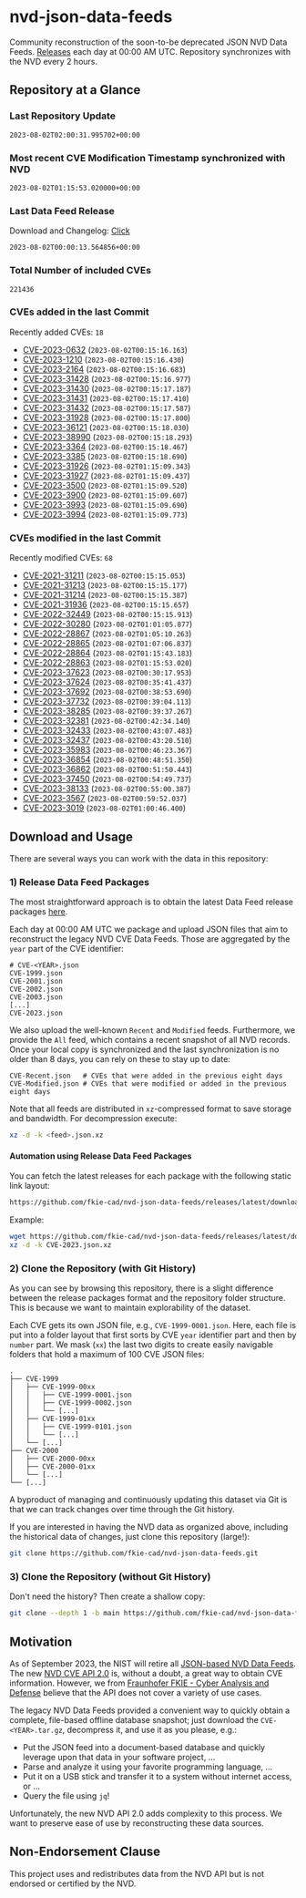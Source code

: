 # nvd-json-data-feeds

Community reconstruction of the soon-to-be deprecated JSON NVD Data Feeds. 
[Releases](https://github.com/fkie-cad/nvd-json-data-feeds/releases/latest) each day at 00:00 AM UTC.
Repository synchronizes with the NVD every 2 hours.

## Repository at a Glance

### Last Repository Update

```plain
2023-08-02T02:00:31.995702+00:00
```

### Most recent CVE Modification Timestamp synchronized with NVD

```plain
2023-08-02T01:15:53.020000+00:00
```

### Last Data Feed Release

Download and Changelog: [Click](https://github.com/fkie-cad/nvd-json-data-feeds/releases/latest)

```plain
2023-08-02T00:00:13.564856+00:00
```

### Total Number of included CVEs

```plain
221436
```

### CVEs added in the last Commit

Recently added CVEs: `18`

* [CVE-2023-0632](CVE-2023/CVE-2023-06xx/CVE-2023-0632.json) (`2023-08-02T00:15:16.163`)
* [CVE-2023-1210](CVE-2023/CVE-2023-12xx/CVE-2023-1210.json) (`2023-08-02T00:15:16.430`)
* [CVE-2023-2164](CVE-2023/CVE-2023-21xx/CVE-2023-2164.json) (`2023-08-02T00:15:16.683`)
* [CVE-2023-31428](CVE-2023/CVE-2023-314xx/CVE-2023-31428.json) (`2023-08-02T00:15:16.977`)
* [CVE-2023-31430](CVE-2023/CVE-2023-314xx/CVE-2023-31430.json) (`2023-08-02T00:15:17.187`)
* [CVE-2023-31431](CVE-2023/CVE-2023-314xx/CVE-2023-31431.json) (`2023-08-02T00:15:17.410`)
* [CVE-2023-31432](CVE-2023/CVE-2023-314xx/CVE-2023-31432.json) (`2023-08-02T00:15:17.587`)
* [CVE-2023-31928](CVE-2023/CVE-2023-319xx/CVE-2023-31928.json) (`2023-08-02T00:15:17.800`)
* [CVE-2023-36121](CVE-2023/CVE-2023-361xx/CVE-2023-36121.json) (`2023-08-02T00:15:18.030`)
* [CVE-2023-38990](CVE-2023/CVE-2023-389xx/CVE-2023-38990.json) (`2023-08-02T00:15:18.293`)
* [CVE-2023-3364](CVE-2023/CVE-2023-33xx/CVE-2023-3364.json) (`2023-08-02T00:15:18.467`)
* [CVE-2023-3385](CVE-2023/CVE-2023-33xx/CVE-2023-3385.json) (`2023-08-02T00:15:18.690`)
* [CVE-2023-31926](CVE-2023/CVE-2023-319xx/CVE-2023-31926.json) (`2023-08-02T01:15:09.343`)
* [CVE-2023-31927](CVE-2023/CVE-2023-319xx/CVE-2023-31927.json) (`2023-08-02T01:15:09.437`)
* [CVE-2023-3500](CVE-2023/CVE-2023-35xx/CVE-2023-3500.json) (`2023-08-02T01:15:09.520`)
* [CVE-2023-3900](CVE-2023/CVE-2023-39xx/CVE-2023-3900.json) (`2023-08-02T01:15:09.607`)
* [CVE-2023-3993](CVE-2023/CVE-2023-39xx/CVE-2023-3993.json) (`2023-08-02T01:15:09.690`)
* [CVE-2023-3994](CVE-2023/CVE-2023-39xx/CVE-2023-3994.json) (`2023-08-02T01:15:09.773`)


### CVEs modified in the last Commit

Recently modified CVEs: `68`

* [CVE-2021-31211](CVE-2021/CVE-2021-312xx/CVE-2021-31211.json) (`2023-08-02T00:15:15.053`)
* [CVE-2021-31213](CVE-2021/CVE-2021-312xx/CVE-2021-31213.json) (`2023-08-02T00:15:15.177`)
* [CVE-2021-31214](CVE-2021/CVE-2021-312xx/CVE-2021-31214.json) (`2023-08-02T00:15:15.387`)
* [CVE-2021-31936](CVE-2021/CVE-2021-319xx/CVE-2021-31936.json) (`2023-08-02T00:15:15.657`)
* [CVE-2022-32449](CVE-2022/CVE-2022-324xx/CVE-2022-32449.json) (`2023-08-02T00:15:15.913`)
* [CVE-2022-30280](CVE-2022/CVE-2022-302xx/CVE-2022-30280.json) (`2023-08-02T01:01:05.877`)
* [CVE-2022-28867](CVE-2022/CVE-2022-288xx/CVE-2022-28867.json) (`2023-08-02T01:05:10.263`)
* [CVE-2022-28865](CVE-2022/CVE-2022-288xx/CVE-2022-28865.json) (`2023-08-02T01:07:06.837`)
* [CVE-2022-28864](CVE-2022/CVE-2022-288xx/CVE-2022-28864.json) (`2023-08-02T01:15:43.183`)
* [CVE-2022-28863](CVE-2022/CVE-2022-288xx/CVE-2022-28863.json) (`2023-08-02T01:15:53.020`)
* [CVE-2023-37623](CVE-2023/CVE-2023-376xx/CVE-2023-37623.json) (`2023-08-02T00:30:17.953`)
* [CVE-2023-37624](CVE-2023/CVE-2023-376xx/CVE-2023-37624.json) (`2023-08-02T00:35:41.437`)
* [CVE-2023-37692](CVE-2023/CVE-2023-376xx/CVE-2023-37692.json) (`2023-08-02T00:38:53.690`)
* [CVE-2023-37732](CVE-2023/CVE-2023-377xx/CVE-2023-37732.json) (`2023-08-02T00:39:04.113`)
* [CVE-2023-38285](CVE-2023/CVE-2023-382xx/CVE-2023-38285.json) (`2023-08-02T00:39:37.267`)
* [CVE-2023-32381](CVE-2023/CVE-2023-323xx/CVE-2023-32381.json) (`2023-08-02T00:42:34.140`)
* [CVE-2023-32433](CVE-2023/CVE-2023-324xx/CVE-2023-32433.json) (`2023-08-02T00:43:07.483`)
* [CVE-2023-32437](CVE-2023/CVE-2023-324xx/CVE-2023-32437.json) (`2023-08-02T00:43:20.510`)
* [CVE-2023-35983](CVE-2023/CVE-2023-359xx/CVE-2023-35983.json) (`2023-08-02T00:46:23.367`)
* [CVE-2023-36854](CVE-2023/CVE-2023-368xx/CVE-2023-36854.json) (`2023-08-02T00:48:51.350`)
* [CVE-2023-36862](CVE-2023/CVE-2023-368xx/CVE-2023-36862.json) (`2023-08-02T00:51:50.443`)
* [CVE-2023-37450](CVE-2023/CVE-2023-374xx/CVE-2023-37450.json) (`2023-08-02T00:54:49.737`)
* [CVE-2023-38133](CVE-2023/CVE-2023-381xx/CVE-2023-38133.json) (`2023-08-02T00:55:00.387`)
* [CVE-2023-3567](CVE-2023/CVE-2023-35xx/CVE-2023-3567.json) (`2023-08-02T00:59:52.037`)
* [CVE-2023-3019](CVE-2023/CVE-2023-30xx/CVE-2023-3019.json) (`2023-08-02T01:00:46.400`)


## Download and Usage

There are several ways you can work with the data in this repository:

### 1) Release Data Feed Packages

The most straightforward approach is to obtain the latest Data Feed release packages [here](https://github.com/fkie-cad/nvd-json-data-feeds/releases/latest).

Each day at 00:00 AM UTC we package and upload JSON files that aim to reconstruct the legacy NVD CVE Data Feeds.
Those are aggregated by the `year` part of the CVE identifier:

```
# CVE-<YEAR>.json
CVE-1999.json
CVE-2001.json
CVE-2002.json
CVE-2003.json
[...]
CVE-2023.json
```

We also upload the well-known `Recent` and `Modified` feeds.
Furthermore, we provide the `All` feed, which contains a recent snapshot of all NVD records.
Once your local copy is synchronized and the last synchronization is no older than 8 days, you can rely on these to stay up to date:

```plain
CVE-Recent.json   # CVEs that were added in the previous eight days
CVE-Modified.json # CVEs that were modified or added in the previous eight days
```

Note that all feeds are distributed in `xz`-compressed format to save storage and bandwidth.
For decompression execute:

```sh
xz -d -k <feed>.json.xz
```


#### Automation using Release Data Feed Packages

You can fetch the latest releases for each package with the following static link layout:

```sh
https://github.com/fkie-cad/nvd-json-data-feeds/releases/latest/download/CVE-<YEAR>.json.xz
```

Example:

```sh
wget https://github.com/fkie-cad/nvd-json-data-feeds/releases/latest/download/CVE-2023.json.xz
xz -d -k CVE-2023.json.xz
```

### 2) Clone the Repository (with Git History)

As you can see by browsing this repository, there is a slight difference between the release packages format and the repository folder structure.
This is because we want to maintain explorability of the dataset.

Each CVE gets its own JSON file, e.g., `CVE-1999-0001.json`.
Here, each file is put into a folder layout that first sorts by CVE `year` identifier part and then by `number` part.
We mask (`xx`) the last two digits to create easily navigable folders that hold a maximum of 100 CVE JSON files:

```plain
.
├── CVE-1999
│   ├── CVE-1999-00xx
│   │   ├── CVE-1999-0001.json
│   │   ├── CVE-1999-0002.json
│   │   └── [...]
│   ├── CVE-1999-01xx
│   │   ├── CVE-1999-0101.json
│   │   └── [...]
│   └── [...]
├── CVE-2000
│   ├── CVE-2000-00xx
│   ├── CVE-2000-01xx
│   └── [...]
└── [...]
```

A byproduct of managing and continuously updating this dataset via Git is that we can track changes over time through the Git history.

If you are interested in having the NVD data as organized above, including the historical data of changes, just clone this repository (large!):

```sh
git clone https://github.com/fkie-cad/nvd-json-data-feeds.git
```

### 3) Clone the Repository (without Git History)

Don't need the history? Then create a shallow copy:

```sh
git clone --depth 1 -b main https://github.com/fkie-cad/nvd-json-data-feeds.git
```

## Motivation

As of September 2023, the NIST will retire all [JSON-based NVD Data Feeds](https://nvd.nist.gov/vuln/data-feeds#divRetirementBanner-1).
The new [NVD CVE API 2.0](https://nvd.nist.gov/developers/vulnerabilities) is, without a doubt, a great way to obtain CVE information.
However, we from [Fraunhofer FKIE - Cyber Analysis and Defense](https://www.fkie.fraunhofer.de/en/departments/cad.html) believe that the API does not cover a variety of use cases.

The legacy NVD Data Feeds provided a convenient way to quickly obtain a complete, file-based offline database snapshot; just download the `CVE-<YEAR>.tar.gz`, decompress it, and use it as you please, e.g.:

* Put the JSON feed into a document-based database and quickly leverage upon that data in your software project, ...
* Parse and analyze it using your favorite programming language, ...
* Put it on a USB stick and transfer it to a system without internet access, or ...
* Query the file using `jq`!

Unfortunately, the new NVD API 2.0 adds complexity to this process.
We want to preserve ease of use by reconstructing these data sources.

## Non-Endorsement Clause

This project uses and redistributes data from the NVD API but is not endorsed or certified by the NVD.
